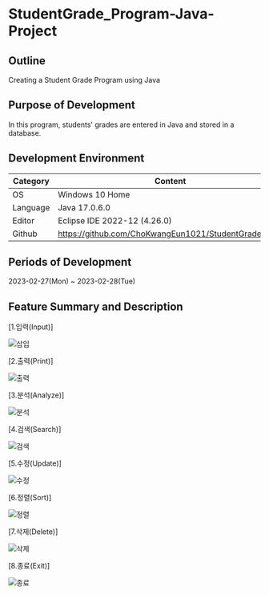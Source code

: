 # StudentGrade_Program-Java-Project

## Outline
Creating a Student Grade Program using Java

## Purpose of Development
In this program, students' grades are entered in Java and stored in a database.

## Development Environment
 Category | Content |
| --- | --- |
| OS | Windows 10 Home |
| Language | Java 17.0.6.0 |
| Editor | Eclipse IDE 2022-12 (4.26.0) |
| Github | https://github.com/ChoKwangEun1021/StudentGrade_repo |

## Periods of Development
2023-02-27(Mon) ~ 2023-02-28(Tue)

## Feature Summary and Description
[1.입력(Input)]

![삽입](https://user-images.githubusercontent.com/126849379/224584362-319755b2-4c16-450e-9e21-ac3460f8ba7e.png)

[2.출력(Print)]

![출력](https://user-images.githubusercontent.com/126849379/224584495-557f242c-b01c-4710-bb29-12f84aebe73c.png)

[3.분석(Analyze)]

![분석](https://user-images.githubusercontent.com/126849379/224584816-6ef01d56-90c1-4d29-9716-e6897eac7bb6.png)

[4.검색(Search)]

![검색](https://user-images.githubusercontent.com/126849379/224585015-0646f18e-1b9b-45ed-83a8-fa141ae8f0b0.png)

[5.수정(Update)]

![수정](https://user-images.githubusercontent.com/126849379/224586018-000cbf06-9884-4e18-9b44-56060f3a583a.png)

[6.정렬(Sort)]

![정렬](https://user-images.githubusercontent.com/126849379/224586070-1124d97c-2c95-4a21-9b7a-95659c1b8a90.png)

[7.삭제(Delete)]

![삭제](https://user-images.githubusercontent.com/126849379/224586103-639fff89-3a32-4d22-83b5-0d8fe0f8474d.png)

[8.종료(Exit)]

![종료](https://user-images.githubusercontent.com/126849379/224586149-f0b750ff-bbab-49d5-94d2-86946ef6e25f.png)
